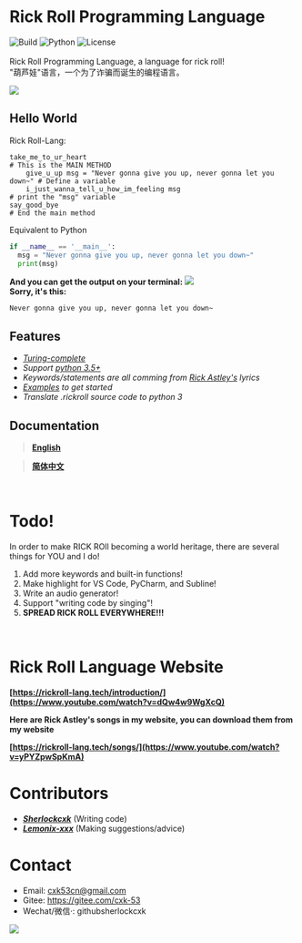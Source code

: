 # Rick Roll Programming Language

![Build](https://img.shields.io/badge/Build-passing-orange?style=for-the-badge&logo=appveyor)
![Python](https://img.shields.io/badge/Python-3.5%2B-brightgreen?style=for-the-badge&logo=appveyor)
![License](https://img.shields.io/badge/License-MIT-red?style=for-the-badge&logo=appveyor)
<br>
<br>
Rick Roll Programming Language, a language for rick roll!
<br>
"葫芦娃"语言，一个为了诈骗而诞生的编程语言。

![](https://repository-images.githubusercontent.com/367934588/4a27ae00-b73b-11eb-801b-36dd1756dc93)

## Hello World
Rick Roll-Lang:
```
take_me_to_ur_heart                                                      # This is the MAIN METHOD
    give_u_up msg = "Never gonna give you up, never gonna let you down~" # Define a variable
    i_just_wanna_tell_u_how_im_feeling msg                               # print the "msg" variable
say_good_bye                                                             # End the main method
```
Equivalent to Python
```python
if __name__ == '__main__':
  msg = "Never gonna give you up, never gonna let you down~"
  print(msg)

```

**And you can get the output on your terminal:**
![](https://preview.redd.it/w2n81iqx37p51.gif?format=png8&s=a5619fa00938c2aa817496ddd9eceda8a727324c)
<br>
**Sorry, it's this:**
```
Never gonna give you up, never gonna let you down~
```

## Features
- *[Turing-complete](https://en.wikipedia.org/wiki/Turing_completeness)*
- *Support [python 3.5+](https://www.python.org/downloads/release/python-3510/)*
- *Keywords/statements are all comming from [Rick Astley's](https://en.wikipedia.org/wiki/Rick_Astley) lyrics*
- *[Examples](https://github.com/Rick-Lang/rickroll-lang/tree/main/examples) to get started*
- *Translate .rickroll source code to python 3*

## Documentation
> **[English](https://github.com/Rick-Lang/rickroll-lang/blob/main/doc.md)**

> **[简体中文](https://github.com/Rick-Lang/rickroll-lang/blob/main/doc-Ch.md)**
<br>

# Todo!
In order to make RICK ROll becoming a world heritage, there are several things for YOU and I do!
1. Add more keywords and built-in functions!
2. Make highlight for VS Code, PyCharm, and Subline!
3. Write an audio generator!
4. Support "writing code by singing"!
5. **SPREAD RICK ROLL EVERYWHERE!!!**

<br>

# Rick Roll Language Website
**[https://rickroll-lang.tech/introduction/](https://www.youtube.com/watch?v=dQw4w9WgXcQ)**
<br>

**Here are Rick Astley's songs in my website, you can download them from my website**
<br>

**[https://rickroll-lang.tech/songs/](https://www.youtube.com/watch?v=yPYZpwSpKmA)**

# Contributors
- _**[Sherlockcxk](https://github.com/Sherlockcxk)**_   (Writing code)
- _**[Lemonix-xxx](https://github.com/Lemonix-xxx)**_   (Making suggestions/advice)

# Contact
- Email: cxk53cn@gmail.com
- Gitee: https://gitee.com/cxk-53
- Wechat/微信·: githubsherlockcxk

![](https://user-images.githubusercontent.com/74444486/123045114-5ee90880-d3af-11eb-95dd-ff8398753b07.jpeg)
